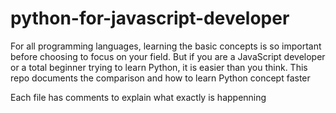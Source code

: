 # python-for-javascript-developer
For all programming languages, learning the basic concepts is so important before choosing to focus on your field. But if you are a JavaScript developer or a total beginner trying to learn Python, it is easier than you think. This repo documents the comparison and how to learn Python concept faster

Each file has comments to explain what exactly is happenning
